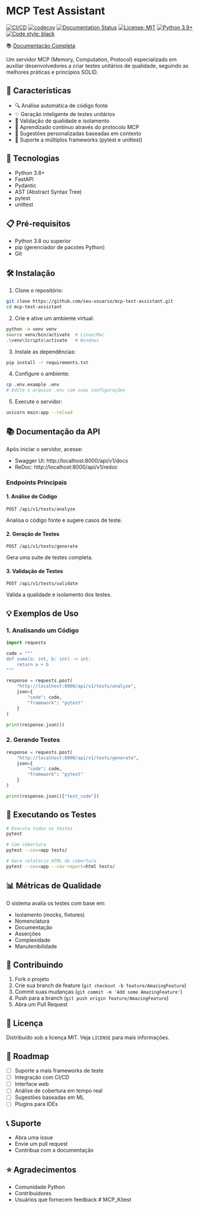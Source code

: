 # MCP Test Assistant

[![CI/CD](https://github.com/yourusername/mcpteste/actions/workflows/ci.yml/badge.svg)](https://github.com/yourusername/mcpteste/actions/workflows/ci.yml)
[![codecov](https://codecov.io/gh/yourusername/mcpteste/branch/main/graph/badge.svg)](https://codecov.io/gh/yourusername/mcpteste)
[![Documentation Status](https://github.com/yourusername/mcpteste/workflows/docs/badge.svg)](https://yourusername.github.io/mcpteste/)
[![License: MIT](https://img.shields.io/badge/License-MIT-yellow.svg)](https://opensource.org/licenses/MIT)
[![Python 3.9+](https://img.shields.io/badge/python-3.9+-blue.svg)](https://www.python.org/downloads/)
[![Code style: black](https://img.shields.io/badge/code%20style-black-000000.svg)](https://github.com/psf/black)

📚 [Documentação Completa](https://yourusername.github.io/mcpteste/)

Um servidor MCP (Memory, Computation, Protocol) especializado em auxiliar desenvolvedores a criar testes unitários de qualidade, seguindo as melhores práticas e princípios SOLID.

## 🌟 Características

- 🔍 Análise automática de código fonte
- ✨ Geração inteligente de testes unitários
- 🎯 Validação de qualidade e isolamento
- 🧠 Aprendizado contínuo através do protocolo MCP
- 📝 Sugestões personalizadas baseadas em contexto
- 🔄 Suporte a múltiplos frameworks (pytest e unittest)

## 🚀 Tecnologias

- Python 3.8+
- FastAPI
- Pydantic
- AST (Abstract Syntax Tree)
- pytest
- unittest

## 📋 Pré-requisitos

- Python 3.8 ou superior
- pip (gerenciador de pacotes Python)
- Git

## 🛠️ Instalação

1. Clone o repositório:
```bash
git clone https://github.com/seu-usuario/mcp-test-assistant.git
cd mcp-test-assistant
```

2. Crie e ative um ambiente virtual:
```bash
python -m venv venv
source venv/bin/activate  # Linux/Mac
.\venv\Scripts\activate   # Windows
```

3. Instale as dependências:
```bash
pip install -r requirements.txt
```

4. Configure o ambiente:
```bash
cp .env.example .env
# Edite o arquivo .env com suas configurações
```

5. Execute o servidor:
```bash
uvicorn main:app --reload
```

## 📚 Documentação da API

Após iniciar o servidor, acesse:
- Swagger UI: http://localhost:8000/api/v1/docs
- ReDoc: http://localhost:8000/api/v1/redoc

### Endpoints Principais

#### 1. Análise de Código
```http
POST /api/v1/tests/analyze
```
Analisa o código fonte e sugere casos de teste.

#### 2. Geração de Testes
```http
POST /api/v1/tests/generate
```
Gera uma suite de testes completa.

#### 3. Validação de Testes
```http
POST /api/v1/tests/validate
```
Valida a qualidade e isolamento dos testes.

## 💡 Exemplos de Uso

### 1. Analisando um Código

```python
import requests

code = """
def soma(a: int, b: int) -> int:
    return a + b
"""

response = requests.post(
    "http://localhost:8000/api/v1/tests/analyze",
    json={
        "code": code,
        "framework": "pytest"
    }
)

print(response.json())
```

### 2. Gerando Testes

```python
response = requests.post(
    "http://localhost:8000/api/v1/tests/generate",
    json={
        "code": code,
        "framework": "pytest"
    }
)

print(response.json()["test_code"])
```

## 🧪 Executando os Testes

```bash
# Executa todos os testes
pytest

# Com cobertura
pytest --cov=app tests/

# Gera relatório HTML de cobertura
pytest --cov=app --cov-report=html tests/
```

## 📊 Métricas de Qualidade

O sistema avalia os testes com base em:

- Isolamento (mocks, fixtures)
- Nomenclatura
- Documentação
- Asserções
- Complexidade
- Manutenibilidade

## 🤝 Contribuindo

1. Fork o projeto
2. Crie sua branch de feature (`git checkout -b feature/AmazingFeature`)
3. Commit suas mudanças (`git commit -m 'Add some AmazingFeature'`)
4. Push para a branch (`git push origin feature/AmazingFeature`)
5. Abra um Pull Request

## 📝 Licença

Distribuído sob a licença MIT. Veja `LICENSE` para mais informações.

## 🎯 Roadmap

- [ ] Suporte a mais frameworks de teste
- [ ] Integração com CI/CD
- [ ] Interface web
- [ ] Análise de cobertura em tempo real
- [ ] Sugestões baseadas em ML
- [ ] Plugins para IDEs

## 📞 Suporte

- Abra uma issue
- Envie um pull request
- Contribua com a documentação

## ⭐ Agradecimentos

- Comunidade Python
- Contribuidores
- Usuários que fornecem feedback # MCP_Kitest
